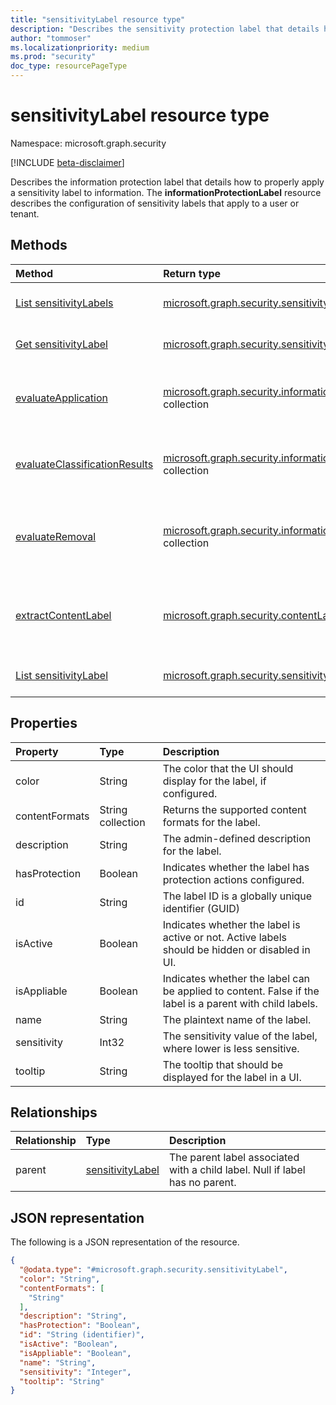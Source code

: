 ```yaml
---
title: "sensitivityLabel resource type"
description: "Describes the sensitivity protection label that details how to properly apply a sensitivity label to information."
author: "tommoser"
ms.localizationpriority: medium
ms.prod: "security"
doc_type: resourcePageType
---
```


# sensitivityLabel resource type

Namespace: microsoft.graph.security

[!INCLUDE [beta-disclaimer](../../includes/beta-disclaimer.md)]

Describes the information protection label that details how to properly apply a sensitivity label to information. The **informationProtectionLabel** resource describes the configuration of sensitivity labels that apply to a user or tenant.  
## Methods

| Method                                                                                   | Return type                                                                                                             | Description                                                                                                                         |
| :--------------------------------------------------------------------------------------- | :---------------------------------------------------------------------------------------------------------------------- | :---------------------------------------------------------------------------------------------------------------------------------- |
| [List sensitivityLabels](../api/securitysecurity-list-sensitivitylabels.md) | [microsoft.graph.security.sensitivityLabel](../resources/security-sensitivitylabel.md) collection | Get a list of the [sensitivityLabel](../resources/security-sensitivitylabel.md) objects and their properties. |
| [Get sensitivityLabel](../api/securitysecurity-sensitivitylabel-get.md)                                    | [microsoft.graph.security.sensitivityLabel](../resources/security-sensitivitylabel.md)                                  | Read the properties and relationships of a [sensitivityLabel](../resources/security-sensitivitylabel.md) object.                                                       |
| [evaluateApplication](../api/securitysecurity-sensitivitylabel-evaluateapplication.md)                     | [microsoft.graph.security.informationProtectionAction](../resources/security-informationprotectionaction.md) collection | Given an input of [contentInfo](contentinfo.md) and [labelingOptions](labelingoptions.md), compute the set of actions require to apply the label.                      |
| [evaluateClassificationResults](../api/securitysecurity-sensitivitylabel-evaluateclassificationresults.md) | [microsoft.graph.security.informationProtectionAction](../resources/security-informationprotectionaction.md) collection | Given an input of [contentInfo](contentinfo.md) and classification results, compute the set of actions require to apply the label.                                     |
| [evaluateRemoval](../api/securitysecurity-sensitivitylabel-evaluateremoval.md)                             | [microsoft.graph.security.informationProtectionAction](../resources/security-informationprotectionaction.md) collection | Given an input of [contentInfo](contentinfo.md) and [downgradeJustification](downgradejustification.md), compute the actions that should be taken to remove the label. |
| [extractContentLabel](../api/securitysecurity-sensitivitylabel-extractcontentlabel.md)                     | [microsoft.graph.security.contentLabel](../resources/security-contentlabel.md)                                          | Given an input of [contentInfo](contentinfo.md), return details on the [informationProtectionLabel](informationprotectionlabel.md) that the metadata represents.       |
| [List sensitivityLabel](../api/securitysecurity-list-sensitivitylabels.md)                           | [microsoft.graph.security.sensitivityLabel](../resources/security-sensitivitylabel.md) collection                       | Get the sensitivityLabel resources from the parent navigation property.                                                                                                |

## Properties
| Property       | Type              | Description                                                                                              |
| :------------- | :---------------- | :------------------------------------------------------------------------------------------------------- |
| color          | String            | The color that the UI should display for the label, if configured.                                       |
| contentFormats | String collection | Returns the supported content formats for the label.                                                     |
| description    | String            | The admin-defined description for the label.                                                             |
| hasProtection  | Boolean           | Indicates whether the label has protection actions configured.                                           |
| id             | String            | The label ID is a globally unique identifier (GUID)                                                      |
| isActive       | Boolean           | Indicates whether the label is active or not. Active labels should be hidden or disabled in UI.          |
| isAppliable    | Boolean           | Indicates whether the label can be applied to content. False if the label is a parent with child labels. |
| name           | String            | The plaintext name of the label.                                                                         |
| sensitivity    | Int32             | The sensitivity value of the label, where lower is less sensitive.                                       |
| tooltip        | String            | The tooltip that should be displayed for the label in a UI.                                              |

## Relationships
| Relationship | Type                                                                                | Description                                                                  |
| :----------- | :---------------------------------------------------------------------------------- | :--------------------------------------------------------------------------- |
| parent       | [sensitivityLabel](../resources/security-sensitivitylabel.md) | The parent label associated with a child label. Null if label has no parent. |

## JSON representation
The following is a JSON representation of the resource.
<!-- {
  "blockType": "resource",
  "keyProperty": "id",
  "@odata.type": "microsoft.graph.security.sensitivityLabel",
  "openType": false
}
-->
``` json
{
  "@odata.type": "#microsoft.graph.security.sensitivityLabel",
  "color": "String",
  "contentFormats": [
    "String"
  ],
  "description": "String",
  "hasProtection": "Boolean",
  "id": "String (identifier)",
  "isActive": "Boolean",
  "isAppliable": "Boolean",
  "name": "String",
  "sensitivity": "Integer",
  "tooltip": "String"
}
```

